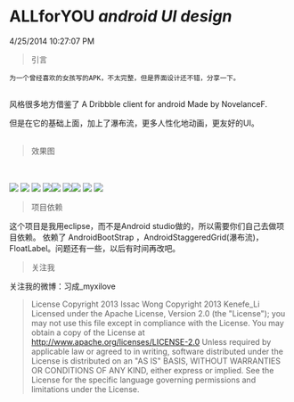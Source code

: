 ALLforYOU _android_ _UI_ _design_
========================
4/25/2014 10:27:07 PM 

> 引言
 
	为一个曾经喜欢的女孩写的APK，不太完整，但是界面设计还不错，分享一下。


##
风格很多地方借鉴了  A Dribbble client for android Made by NovelanceF.

 但是在它的基础上面，加上了瀑布流，更多人性化地动画，更友好的UI。
##


>  效果图

<br/>
<br/>
<img src="https://raw.githubusercontent.com/TaurusXi/ALLforYOU_android_design/master/AllForYou/art/1.png"/>
<img src="https://raw.githubusercontent.com/TaurusXi/ALLforYOU_android_design/master/AllForYou/art/2.png"/>
<img src="https://raw.githubusercontent.com/TaurusXi/ALLforYOU_android_design/master/AllForYou/art/3.png"/>
<img src="https://raw.githubusercontent.com/TaurusXi/ALLforYOU_android_design/master/AllForYou/art/4.png"/><img src="https://raw.githubusercontent.com/TaurusXi/ALLforYOU_android_design/master/AllForYou/art/5.png"/>
<img src="https://raw.githubusercontent.com/TaurusXi/ALLforYOU_android_design/master/AllForYou/art/6.png"/><img src="https://raw.githubusercontent.com/TaurusXi/ALLforYOU_android_design/master/AllForYou/art/7.jpg"/>
<img src="https://raw.githubusercontent.com/TaurusXi/ALLforYOU_android_design/master/AllForYou/art/8.jpg"/>
<img src="https://raw.githubusercontent.com/TaurusXi/ALLforYOU_android_design/master/AllForYou/art/9.png"/>
<br/>


> 项目依赖


 这个项目是我用eclipse，而不是Android studio做的，所以需要你们自己去做项目依赖。
依赖了 AndroidBootStrap ，AndroidStaggeredGrid(瀑布流)， FloatLabel。问题还有一些，以后有时间再改吧。



> 关注我

 关注我的微博：习成_myxilove

> License
Copyright 2013 Issac Wong
Copyright 2013 Kenefe_Li
Licensed under the Apache License, Version 2.0 (the "License"); you may not use this file except in compliance with the License. You may obtain a copy of the License at
 http://www.apache.org/licenses/LICENSE-2.0
Unless required by applicable law or agreed to in writing, software distributed under the License is distributed on an "AS IS" BASIS, WITHOUT WARRANTIES OR CONDITIONS OF ANY KIND, either express or implied. See the License for the specific language governing permissions and limitations under the License.